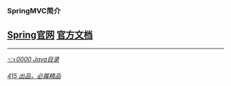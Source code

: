 ### SpringMVC简介
[Spring官网](https://spring.io/) 
[官方文档](https://docs.spring.io/spring-framework/docs/current/reference/html/web.html#spring-web) 
---

---
*[👈 0000 Java目录](../../0000Java目录.md)*

*[415 出品，必属精品](../../../note.md)*